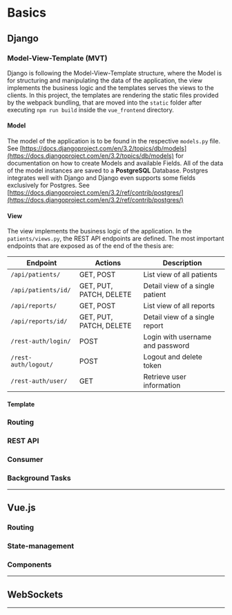 # Basics

## Django

### Model-View-Template (MVT)

Django is following the Model-View-Template structure, where the Model is for structuring and manipulating the data of the application, the view implements
the business logic and the templates serves the views to the clients. In this project, the templates are rendering the static files
provided by the webpack bundling, that are moved into the ``static`` folder after executing ``npm run build`` inside the ``vue_frontend`` directory.

#### Model

The model of the application is to be found in the respective ``models.py`` file. See [https://docs.djangoproject.com/en/3.2/topics/db/models](https://docs.djangoproject.com/en/3.2/topics/db/models) for documentation on how to create Models and available Fields.
All of the data of the model instances are saved to a **PostgreSQL** Database. Postgres integrates well with Django and Django even supports some fields exclusively for Postgres. See [https://docs.djangoproject.com/en/3.2/ref/contrib/postgres/](https://docs.djangoproject.com/en/3.2/ref/contrib/postgres/)

#### View

The view implements the business logic of the application. In the ``patients/views.py``, the REST API endpoints are defined. The most important endpoints that are exposed
as of the end of the thesis are:

| Endpoint           | Actions                 | Description                      |
|--------------------|-------------------------|----------------------------------|
| ``/api/patients/``     | GET, POST               | List view of all patients        |
| ``/api/patients/id/``  | GET, PUT, PATCH, DELETE | Detail view of a single patient  |
| ``/api/reports/``      | GET, POST               | List view of all reports         |
| ``/api/reports/id/``   | GET, PUT, PATCH, DELETE | Detail view of a single report   |
| ``/rest-auth/login/``  | POST                    | Login with username and password |
| ``/rest-auth/logout/`` | POST                    | Logout and delete token          |
| ``/rest-auth/user/``   | GET                     | Retrieve user information        |


#### Template

### Routing

### REST API

### Consumer

### Background Tasks

---

## Vue.js

### Routing

### State-management

### Components

---

## WebSockets

---


